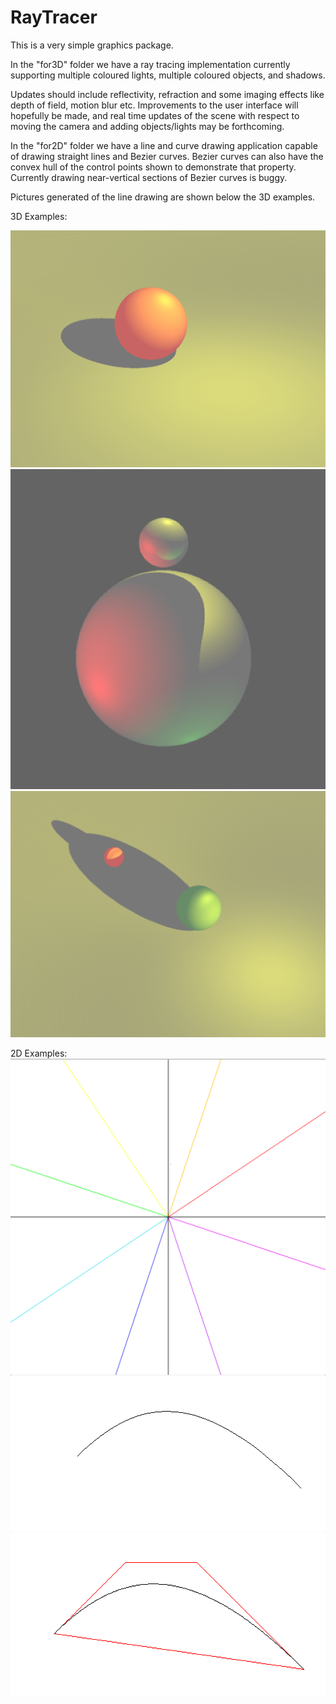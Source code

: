 # RayTracer
This is a very simple graphics package.

In the "for3D" folder we have a ray tracing implementation currently supporting multiple coloured lights, multiple coloured objects, and shadows. 

Updates should include reflectivity, refraction and some imaging effects like depth of field, motion blur etc. Improvements to the user interface will hopefully be made, and real time updates of the scene with respect to moving the camera and adding objects/lights may be forthcoming.

In the "for2D" folder we have a line and curve drawing application capable of drawing straight lines and Bezier curves. Bezier curves can also have the convex hull of the control points shown to demonstrate that property. Currently drawing near-vertical sections of Bezier curves is buggy.

Pictures generated of the line drawing are shown below the 3D examples.

3D Examples:

![Using a plane as a floor](https://github.com/rjmcf/RayTracer/blob/master/Ball_on_a_Plane.png)
![Showing multiple shadows and lights](https://github.com/rjmcf/RayTracer/blob/master/Multiple_Lights_Multiple_Shadows.png)
![More use of the floor](https://github.com/rjmcf/RayTracer/blob/master/Shadows_on_a_Plane.png)

2D Examples:
![Lines in all octants and horizontal and vertical](https://github.com/rjmcf/RayTracer/blob/for2D/lines.png)
![A simple Bezier curve](https://github.com/rjmcf/RayTracer/blob/for2D/bezier.png)
![The same Bezier curve showing the convex hull](https://github.com/rjmcf/RayTracer/blob/for2D/bezier_with_hull.png)

